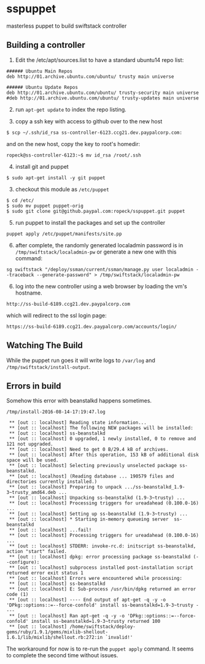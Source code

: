 # sspuppet
masterless puppet to build swiftstack controller

## Building a controller

1. Edit the /etc/apt/sources.list to have a standard ubuntu14 repo list:
```
###### Ubuntu Main Repos
deb http://01.archive.ubuntu.com/ubuntu/ trusty main universe

###### Ubuntu Update Repos
deb http://01.archive.ubuntu.com/ubuntu/ trusty-security main universe
#deb http://01.archive.ubuntu.com/ubuntu/ trusty-updates main universe
```

2. run `apt-get update` to index the repo listing.

3. copy a ssh key with access to github over to the new host

```
$ scp ~/.ssh/id_rsa ss-controller-6123.ccg21.dev.paypalcorp.com:
```
and on the new host, copy the key to root's homedir:
```
ropeck@ss-controller-6123:~$ mv id_rsa /root/.ssh
```

4. install git and puppet 
```
$ sudo apt-get install -y git puppet
```

3. checkout this module as `/etc/puppet`
```
$ cd /etc/
$ sudo mv puppet puppet-orig
$ sudo git clone git@github.paypal.com:ropeck/sspuppet.git puppet
```

5. run puppet to install the packages and set up the controller
```
puppet apply /etc/puppet/manifests/site.pp
```

6. after complete, the randomly generated localadmin password is in `/tmp/swiftstack/localadmin-pw` or generate a new one with this command:
```
sg swiftstack "/deploy/ssman/current/ssman/manage.py user localadmin --traceback --generate-password" > /tmp/swiftstack/localadmin-pw
```

6. log into the new controller using a web browser by loading the vm's hostname.
```
http://ss-build-6189.ccg21.dev.paypalcorp.com
```
which will redirect to the ssl login page:
```
https://ss-build-6189.ccg21.dev.paypalcorp.com/accounts/login/
```

## Watching The Build
While the puppet run goes it will write logs to `/var/log` and `/tmp/swiftstack/install-output`.

## Errors in build
Somehow this error with beanstalkd happens sometimes.

```
/tmp/install-2016-08-14-17:19:47.log

 ** [out :: localhost] Reading state information...
 ** [out :: localhost] The following NEW packages will be installed:
 ** [out :: localhost] ss-beanstalkd
 ** [out :: localhost] 0 upgraded, 1 newly installed, 0 to remove and 121 not upgraded.
 ** [out :: localhost] Need to get 0 B/29.4 kB of archives.
 ** [out :: localhost] After this operation, 153 kB of additional disk space will be used.
 ** [out :: localhost] Selecting previously unselected package ss-beanstalkd.
 ** [out :: localhost] (Reading database ... 190579 files and directories currently installed.)
 ** [out :: localhost] Preparing to unpack .../ss-beanstalkd_1.9-3~trusty_amd64.deb ...
 ** [out :: localhost] Unpacking ss-beanstalkd (1.9-3~trusty) ...
 ** [out :: localhost] Processing triggers for ureadahead (0.100.0-16) ...
 ** [out :: localhost] Setting up ss-beanstalkd (1.9-3~trusty) ...
 ** [out :: localhost] * Starting in-memory queueing server  ss-beanstalkd
 ** [out :: localhost] ...fail!
 ** [out :: localhost] Processing triggers for ureadahead (0.100.0-16) ...
 ** [out :: localhost] STDERR: invoke-rc.d: initscript ss-beanstalkd, action "start" failed.
 ** [out :: localhost] dpkg: error processing package ss-beanstalkd (--configure):
 ** [out :: localhost] subprocess installed post-installation script returned error exit status 1
 ** [out :: localhost] Errors were encountered while processing:
 ** [out :: localhost] ss-beanstalkd
 ** [out :: localhost] E: Sub-process /usr/bin/dpkg returned an error code (1)
 ** [out :: localhost] ---- End output of apt-get -q -y -o 'DPkg::options::=--force-confold' install ss-beanstalkd=1.9-3~trusty ----
 ** [out :: localhost] Ran apt-get -q -y -o 'DPkg::options::=--force-confold' install ss-beanstalkd=1.9-3~trusty returned 100
 ** [out :: localhost] /home/swiftstack/deploy-gems/ruby/1.9.1/gems/mixlib-shellout-1.6.1/lib/mixlib/shellout.rb:272:in `invalid!'
```

The workaround for now is to re-run the `puppet apply` command.  It seems to complete the second time without issues.


